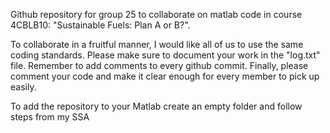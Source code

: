 Github repository for group 25 to collaborate on matlab code in course 4CBLB10: "Sustainable Fuels: Plan A or B?".

To collaborate in a fruitful manner, I would like all of us to use the same coding standards. Please make sure to document your work in the "log.txt" file. Remember to add comments to every github commit. Finally, please comment your code and make it clear enough for every member to pick up easily.

To add the repository to your Matlab create an empty folder and follow steps from my SSA
